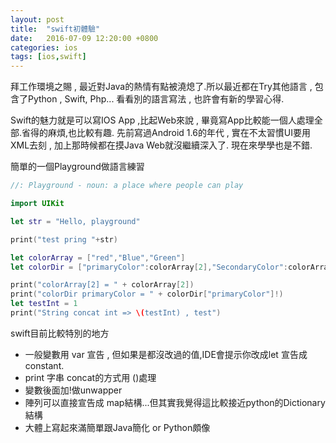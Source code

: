 ```yaml
---
layout: post
title:  "swift初體驗"
date:   2016-07-09 12:20:00 +0800
categories: ios
tags: [ios,swift]
---
```


拜工作環境之賜 , 最近對Java的熱情有點被澆熄了.所以最近都在Try其他語言 , 包含了Python , Swift, Php...
看看別的語言寫法 , 也許會有新的學習心得.

Swift的魅力就是可以寫IOS App ,比起Web來說 , 畢竟寫App比較能一個人處理全部.省得的麻煩,也比較有趣.
先前寫過Android 1.6的年代 , 實在不太習慣UI要用XML去刻 , 加上那時候都在摸Java Web就沒繼續深入了.
現在來學學也是不錯.

簡單的一個Playground做語言練習

~~~ swift
//: Playground - noun: a place where people can play

import UIKit

let str = "Hello, playground"

print("test pring "+str)

let colorArray = ["red","Blue","Green"]
let colorDir = ["primaryColor":colorArray[2],"SecondaryColor":colorArray[1]]

print("colorArray[2] = " + colorArray[2])
print("colorDir primaryColor = " + colorDir["primaryColor"]!)
let testInt = 1
print("String concat int => \(testInt) , test")

~~~
swift目前比較特別的地方
* 一般變數用 var 宣告 , 但如果是都沒改過的值,IDE會提示你改成let 宣告成constant.
* print 字串 concat的方式用 \()處理
* 變數後面加!做unwapper
* 陣列可以直接宣告成 map結構...但其實我覺得這比較接近python的Dictionary結構
* 大體上寫起來滿簡單跟Java簡化 or Python頗像
